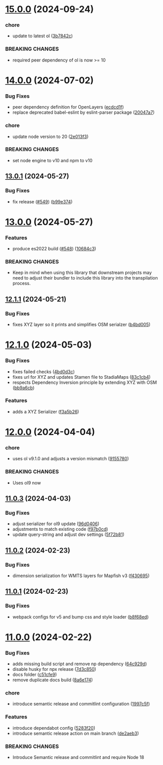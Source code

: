 # [15.0.0](https://github.com/terrestris/mapfish-print-manager/compare/v14.0.0...v15.0.0) (2024-09-24)


### chore

* update to latest ol ([3b7842c](https://github.com/terrestris/mapfish-print-manager/commit/3b7842c35c375feca5a9b31dd04ef2590df52e2a))


### BREAKING CHANGES

* required peer dependency of ol is now >= 10

# [14.0.0](https://github.com/terrestris/mapfish-print-manager/compare/v13.0.1...v14.0.0) (2024-07-02)


### Bug Fixes

* peer dependency definition for OpenLayers ([ecdcd1f](https://github.com/terrestris/mapfish-print-manager/commit/ecdcd1fe9895a4e7ceab86038735f9fa9d7019d5))
* replace deprecated babel-eslint by eslint-parser package ([20047a7](https://github.com/terrestris/mapfish-print-manager/commit/20047a728f919c2858c96706c4fd521f0c53909f))


### chore

* update node version to 20 ([2e013f3](https://github.com/terrestris/mapfish-print-manager/commit/2e013f3e1e86c9659429b98062556a0871a46144))


### BREAKING CHANGES

* set node engine to v10 and npm to v10

## [13.0.1](https://github.com/terrestris/mapfish-print-manager/compare/v13.0.0...v13.0.1) (2024-05-27)


### Bug Fixes

* fix release ([#549](https://github.com/terrestris/mapfish-print-manager/issues/549)) ([b99e374](https://github.com/terrestris/mapfish-print-manager/commit/b99e374ea4b723d64f5b7f8a43a5193668c2e974))

# [13.0.0](https://github.com/terrestris/mapfish-print-manager/compare/v12.1.1...v13.0.0) (2024-05-27)


### Features

* produce es2022 build ([#548](https://github.com/terrestris/mapfish-print-manager/issues/548)) ([10684c3](https://github.com/terrestris/mapfish-print-manager/commit/10684c333350b49d5fae0595bf33de5a822d7283))


### BREAKING CHANGES

* Keep in mind when using this library that
downstream projects may need to adjust their bundler to include
this library into the transpilation process.

## [12.1.1](https://github.com/terrestris/mapfish-print-manager/compare/v12.1.0...v12.1.1) (2024-05-21)


### Bug Fixes

* fixes XYZ layer so it prints and simplifies OSM serialzer ([b4bd005](https://github.com/terrestris/mapfish-print-manager/commit/b4bd005645dd52149a420df866649a40c94ce6c0))

# [12.1.0](https://github.com/terrestris/mapfish-print-manager/compare/v12.0.0...v12.1.0) (2024-05-03)


### Bug Fixes

* fixes failed checks ([4bd0d3c](https://github.com/terrestris/mapfish-print-manager/commit/4bd0d3c9d53470d294507319f2210e4c16a2d4a3))
* fixes url for XYZ and updates Stamen file to StadiaMaps ([83c1cb4](https://github.com/terrestris/mapfish-print-manager/commit/83c1cb4080895eb0c35207f2e6116255a1bcc31e))
* respects Dependency Inversion principle by extending XYZ with OSM ([bb9a6cb](https://github.com/terrestris/mapfish-print-manager/commit/bb9a6cb71f831a645d52eff4b1b1fa7c27cda377))


### Features

* adds a XYZ Serializer ([f3a5b26](https://github.com/terrestris/mapfish-print-manager/commit/f3a5b26e6474927343396f140dd06140f80e1173))

# [12.0.0](https://github.com/terrestris/mapfish-print-manager/compare/v11.0.3...v12.0.0) (2024-04-04)


### chore

* uses ol v9.1.0 and adjusts a version mismatch ([9155780](https://github.com/terrestris/mapfish-print-manager/commit/915578068138f55ecbe29603ee3530c22ab9553c))


### BREAKING CHANGES

* Uses ol9 now

## [11.0.3](https://github.com/terrestris/mapfish-print-manager/compare/v11.0.2...v11.0.3) (2024-04-03)


### Bug Fixes

* adjust serializer for ol9 update ([96d0406](https://github.com/terrestris/mapfish-print-manager/commit/96d040664cac14ff37e09cd5f58d2e1a21186b18))
* adjustments to match existing code ([f97b0cd](https://github.com/terrestris/mapfish-print-manager/commit/f97b0cdfae3bbb971e055ac02058034e5c825b4b))
* update query-string and adjust dev settings ([5f72b81](https://github.com/terrestris/mapfish-print-manager/commit/5f72b81af747df18b196c3ad02b863cebb952afd))

## [11.0.2](https://github.com/terrestris/mapfish-print-manager/compare/v11.0.1...v11.0.2) (2024-02-23)


### Bug Fixes

* dimension serialization for WMTS layers for Mapfish v3 ([f430695](https://github.com/terrestris/mapfish-print-manager/commit/f430695ab15d3b5abf1cb1d6317fd0c39b0b1990))

## [11.0.1](https://github.com/terrestris/mapfish-print-manager/compare/v11.0.0...v11.0.1) (2024-02-23)


### Bug Fixes

* webpack configs for v5 and bump css and style loader ([b8f68ed](https://github.com/terrestris/mapfish-print-manager/commit/b8f68edbb12b72e14ad04ca99b03186fe88fbd6a))

# [11.0.0](https://github.com/terrestris/mapfish-print-manager/compare/v10.1.0...v11.0.0) (2024-02-22)


### Bug Fixes

* adds missing build script and remove np dependency ([64c929d](https://github.com/terrestris/mapfish-print-manager/commit/64c929da8045c4d0761bed1fdcc4e4448c93d2fd))
* disable husky for npx release ([7d3c850](https://github.com/terrestris/mapfish-print-manager/commit/7d3c850708581bfa270d0643ec8fd2ec6dadaa6c))
* docs folder ([c51cfe9](https://github.com/terrestris/mapfish-print-manager/commit/c51cfe9f91b6612a3eee6e52826ac2276f3a722e))
* remove duplicate docs build ([8a6e174](https://github.com/terrestris/mapfish-print-manager/commit/8a6e17443c3a0d407106fd0d84b805608e1fff8b))


### chore

* introduce semantic release and commitlint configuration ([1997c5f](https://github.com/terrestris/mapfish-print-manager/commit/1997c5f45af0579e83ee11ec6c38bc438912efce))


### Features

* introduce dependabot config ([5283f20](https://github.com/terrestris/mapfish-print-manager/commit/5283f209774017c19105b32c42aba4e1e906d399))
* introduce semantic release action on main branch ([de2aeb3](https://github.com/terrestris/mapfish-print-manager/commit/de2aeb38faf21e278252282c31a2f9bcaf8de241))


### BREAKING CHANGES

* Introduce Semantic release and commitlint and require
Node 18
